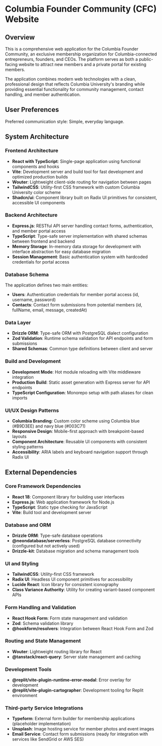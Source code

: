 # Columbia Founder Community (CFC) Website

## Overview

This is a comprehensive web application for the Columbia Founder Community, an exclusive membership organization for Columbia-connected entrepreneurs, founders, and CEOs. The platform serves as both a public-facing website to attract new members and a private portal for existing members.

The application combines modern web technologies with a clean, professional design that reflects Columbia University's branding while providing essential functionality for community management, contact handling, and member authentication.

## User Preferences

Preferred communication style: Simple, everyday language.

## System Architecture

### Frontend Architecture
- **React with TypeScript**: Single-page application using functional components and hooks
- **Vite**: Development server and build tool for fast development and optimized production builds
- **Wouter**: Lightweight client-side routing for navigation between pages
- **TailwindCSS**: Utility-first CSS framework with custom Columbia University color scheme
- **Shadcn/ui**: Component library built on Radix UI primitives for consistent, accessible UI components

### Backend Architecture
- **Express.js**: RESTful API server handling contact forms, authentication, and member portal access
- **TypeScript**: Type-safe server implementation with shared schemas between frontend and backend
- **Memory Storage**: In-memory data storage for development with interface abstraction for easy database migration
- **Session Management**: Basic authentication system with hardcoded credentials for portal access

### Database Schema
The application defines two main entities:
- **Users**: Authentication credentials for member portal access (id, username, password)
- **Contacts**: Contact form submissions from potential members (id, fullName, email, message, createdAt)

### Data Layer
- **Drizzle ORM**: Type-safe ORM with PostgreSQL dialect configuration
- **Zod Validation**: Runtime schema validation for API endpoints and form submissions
- **Shared Schemas**: Common type definitions between client and server

### Build and Development
- **Development Mode**: Hot module reloading with Vite middleware integration
- **Production Build**: Static asset generation with Express server for API endpoints
- **TypeScript Configuration**: Monorepo setup with path aliases for clean imports

### UI/UX Design Patterns
- **Columbia Branding**: Custom color scheme using Columbia blue (#B9D3EE) and navy blue (#003C71)
- **Responsive Design**: Mobile-first approach with breakpoint-based layouts
- **Component Architecture**: Reusable UI components with consistent styling patterns
- **Accessibility**: ARIA labels and keyboard navigation support through Radix UI

## External Dependencies

### Core Framework Dependencies
- **React 18**: Component library for building user interfaces
- **Express.js**: Web application framework for Node.js
- **TypeScript**: Static type checking for JavaScript
- **Vite**: Build tool and development server

### Database and ORM
- **Drizzle ORM**: Type-safe database operations
- **@neondatabase/serverless**: PostgreSQL database connectivity (configured but not actively used)
- **Drizzle-kit**: Database migration and schema management tools

### UI and Styling
- **TailwindCSS**: Utility-first CSS framework
- **Radix UI**: Headless UI component primitives for accessibility
- **Lucide React**: Icon library for consistent iconography
- **Class Variance Authority**: Utility for creating variant-based component APIs

### Form Handling and Validation
- **React Hook Form**: Form state management and validation
- **Zod**: Schema validation library
- **@hookform/resolvers**: Integration between React Hook Form and Zod

### Routing and State Management
- **Wouter**: Lightweight routing library for React
- **@tanstack/react-query**: Server state management and caching

### Development Tools
- **@replit/vite-plugin-runtime-error-modal**: Error overlay for development
- **@replit/vite-plugin-cartographer**: Development tooling for Replit environment

### Third-party Service Integrations
- **Typeform**: External form builder for membership applications (placeholder implementation)
- **Unsplash**: Image hosting service for member photos and event images
- **Email Service**: Contact form submissions (ready for integration with services like SendGrid or AWS SES)